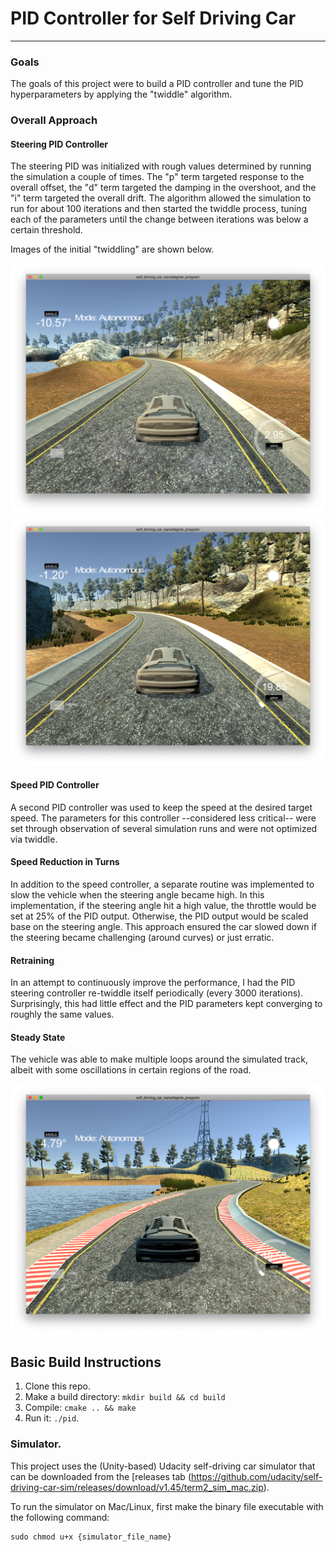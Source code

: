 # PID Controller for Self Driving Car

---

### Goals
The goals of this project were to build a PID controller and tune the PID hyperparameters by applying the "twiddle" algorithm.

[//]: # (Image References)

[image1]: ./pid1.png "twiddle left"
[image2]: ./pid2.png "twiddle right"
[image3]: ./pid3.png "steady state"

### Overall Approach

#### Steering PID Controller

The steering PID was initialized with rough values determined by running the simulation a couple of times. The "p" term targeted response to the overall offset, the "d" term targeted the damping in the overshoot, and the "i" term targeted the overall drift. The algorithm allowed the simulation to run for about 100 iterations and then started the twiddle process, tuning each of the parameters until the change between iterations was below a certain threshold. 

Images of the initial "twiddling" are shown below.

![alt text][image1]
![alt text][image2]

#### Speed PID Controller

A second PID controller was used to keep the speed at the desired target speed. The parameters for this controller --considered less critical-- were set through observation of several simulation runs and were not optimized via twiddle.

#### Speed Reduction in Turns

In addition to the speed controller, a separate routine was implemented to slow the vehicle when the steering angle became high. In this implementation, if the steering angle hit a high value, the throttle would be set at 25% of the PID output. Otherwise, the PID output would be scaled base on the steering angle. This approach ensured the car slowed down if the steering became challenging (around curves) or just erratic.

#### Retraining

In an attempt to continuously improve the performance, I had the PID steering controller re-twiddle itself periodically (every 3000 iterations). Surprisingly, this had little effect and the PID parameters kept converging to roughly the same values.

#### Steady State

The vehicle was able to make multiple loops around the simulated track, albeit with some oscillations in certain regions of the road.

![alt text][image3]

## Basic Build Instructions

1. Clone this repo.
2. Make a build directory: `mkdir build && cd build`
3. Compile: `cmake .. && make`
4. Run it: `./pid`. 

### Simulator.
This project uses the (Unity-based) Udacity self-driving car simulator that can be downloaded from the [releases tab (https://github.com/udacity/self-driving-car-sim/releases/download/v1.45/term2_sim_mac.zip).  

To run the simulator on Mac/Linux, first make the binary file executable with the following command:
```shell
sudo chmod u+x {simulator_file_name}
```



